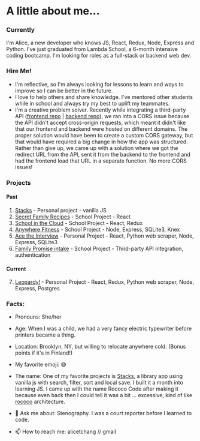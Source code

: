 # A little about me...
### Currently
I'm Alice, a new developer who knows JS, React, Redux, Node, Express and Python. I've just graduated from Lambda School, a 6-month intensive coding bootcamp. I'm looking for roles as a full-stack or backend web dev.
 
### Hire Me!
- I'm reflective, so I'm always looking for lessons to learn and ways to improve so I can be better in the future.  
- I love to help others and share knowledge. I've mentored other students while in school and always try my best to uplift my teammates.  
- I'm a creative problem solver. Recently while integrating a third-party API ([frontend repo](https://github.com/RococoCoding/deprecated-labs31-family-promise-spokane-fe-a) | [backend repo](https://github.com/RococoCoding/deprecated-labs31-family-promise-spokane-be-a)), we ran into a CORS issue because the API didn't accept cross-origin requests, which meant it didn't like that our frontend and backend were hosted on different domains. The proper solution would have been to create a custom CORS gateway, but that would have required a big change in how the app was structured. Rather than give up, we came up with a solution where we got the redirect URL from the API, sent it from the backend to the frontend and had the frontend load that URL in a separate function. No more CORS issues!

### Projects
#### Past
1. [Stacks](https://github.com/RococoCoding/stacks) - Personal project - vanilla JS
2. [Secret Family Recipes](https://github.com/RococoCoding/Secret-Family-Recipes) - School Project - React
3. [School in the Cloud](https://github.com/RococoCoding/School-in-the-Clouds) - School Project - React, Redux
4. [Anywhere Fitness](https://github.com/RococoCoding/Anywhere-Fitness) - School Project - Node, Express, SQLite3, Knex
5. [Ace the Interview](https://github.com/RococoCoding/ace-it-frontend) - Personal Project - React, Python web scraper, Node, Express, SQLite3
6. [Family Promise intake](https://github.com/RococoCoding/deprecated-labs31-family-promise-spokane-fe-a) - School Project - Third-party API integration, authentication

#### Current  
7. [Leopardy!](https://github.com/RococoCoding/leopardy) - Personal Project - React, Redux, Python web scraper, Node, Express, Postgres

### Facts:
- Pronouns: She/her  
- Age: When I was a child, we had a very fancy electric typewriter before printers became a thing.  
- Location: Brooklyn, NY, but willing to relocate anywhere cold. (Bonus points if it's in Finland!)  
- My favorite emoji: 😅  
- The name: One of my favorite projects is [Stacks](https://rocococoding.github.io/stacks/), a library app using vanilla js with search, filter, sort and local save. I built it a month into learning JS. I came up with the name Rococo Code after making it because even back then I could tell it was a bit ... excessive, kind of like [rococo](https://en.wikipedia.org/wiki/Rococo) architecture. 

- 💬 Ask me about: Stenography. I was a court reporter before I learned to code.  

- 📫 How to reach me: alicetchang // gmail  

